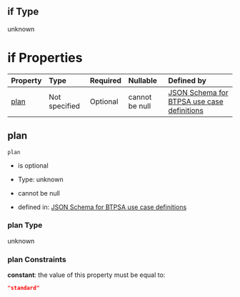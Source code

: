 ## if Type

unknown

# if Properties

| Property      | Type          | Required | Nullable       | Defined by                                                                                                                                                                                                                                  |
| :------------ | :------------ | :------- | :------------- | :------------------------------------------------------------------------------------------------------------------------------------------------------------------------------------------------------------------------------------------ |
| [plan](#plan) | Not specified | Optional | cannot be null | [JSON Schema for BTPSA use case definitions](btpsa-usecase-properties-services-items-allof-2-then-allof-54-then-allof-0-if-properties-plan.md "undefined#/properties/services/items/allOf/2/then/allOf/54/then/allOf/0/if/properties/plan") |

## plan



`plan`

*   is optional

*   Type: unknown

*   cannot be null

*   defined in: [JSON Schema for BTPSA use case definitions](btpsa-usecase-properties-services-items-allof-2-then-allof-54-then-allof-0-if-properties-plan.md "undefined#/properties/services/items/allOf/2/then/allOf/54/then/allOf/0/if/properties/plan")

### plan Type

unknown

### plan Constraints

**constant**: the value of this property must be equal to:

```json
"standard"
```
